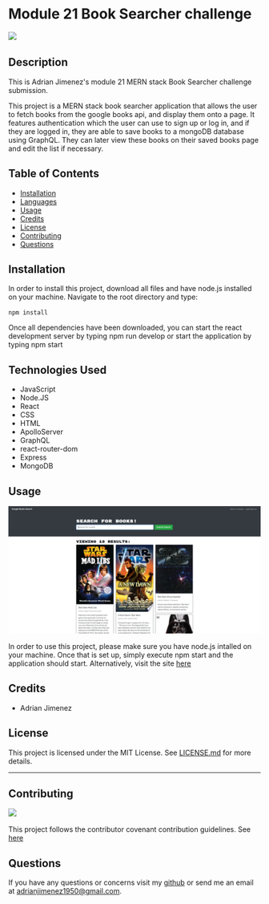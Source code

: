# Module 21 Book Searcher challenge

![](https://img.shields.io/badge/License-MIT-green)

## Description

This is Adrian Jimenez's module 21 MERN stack Book Searcher challenge submission. 

This project is a MERN stack book searcher application that allows the user to fetch books from the google books api, and display them onto a page. It features authentication which the user can use to sign up or log in, and if they are logged in, they are able to save books to a mongoDB database using GraphQL. They can later view these books on their saved books page and edit the list if necessary.

## Table of Contents

- [Installation](#installation)
- [Languages](#languages)
- [Usage](#usage)
- [Credits](#credits)
- [License](#license)
- [Contributing](#contributing)
- [Questions](#questions)

## Installation

In order to install this project, download all files and have node.js installed on your machine. Navigate to the root directory and type: 

    npm install

Once all dependencies have been downloaded, you can start the react development server by typing npm run develop or start the application by typing npm start

## Technologies Used

* JavaScript
* Node.JS
* React
* CSS
* HTML
* ApolloServer
* GraphQL
* react-router-dom
* Express
* MongoDB

## Usage

![](./assets/images/preview.jpg)

In order to use this project, please make sure you have node.js intalled on your machine. Once that is set up, simply execute npm start and the application should start. Alternatively, visit the site [here](https://sleepy-scrubland-92397.herokuapp.com/)

## Credits

* Adrian Jimenez

## License

This project is licensed under the MIT License. See [LICENSE.md](./LICENSE.md) for more details.

---

## Contributing


![](https://img.shields.io/badge/Contribution-CC%20v2.1-blueviolet)


This project follows the contributor covenant contribution guidelines. See [here](https://www.contributor-covenant.org/version/2/1/code_of_conduct/) 


## Questions

If you have any questions or concerns visit my [github](https://github.com/PuppetAJ) or send me an email at <adrianjimenez1950@gmail.com>. 

